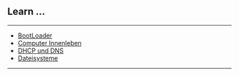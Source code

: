 
## Learn ...

---

* [BootLoader](https://github.com/dr-woitschek/learn/tree/main/BootLoader/)
* [Computer Innenleben](https://github.com/dr-woitschek/learn/tree/main/Computer_Innenleben/)
* [DHCP und DNS](https://github.com/dr-woitschek/learn/tree/main/DHCP_DNS/)
* [Dateisysteme](https://github.com/dr-woitschek/learn/tree/main/Dateisysteme/)

---
